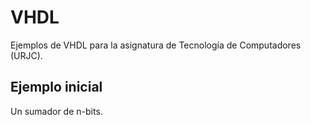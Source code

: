 # VHDL

Ejemplos de VHDL para la asignatura de Tecnología de Computadores (URJC).

## Ejemplo inicial

Un sumador de n-bits.
